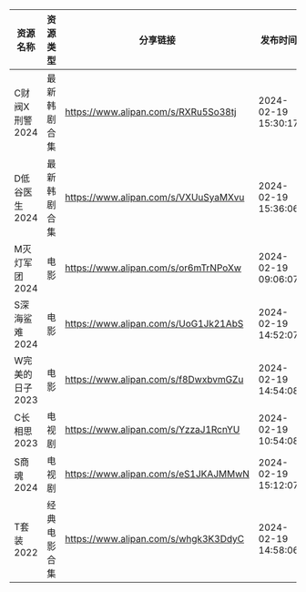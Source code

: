 | 资源名称       | 资源类型   | 分享链接                                 | 发布时间                |
| ---------- | ------ | ------------------------------------ | ------------------- |
| C财阀X刑警2024 | 最新韩剧合集 | https://www.alipan.com/s/RXRu5So38tj | 2024-02-19 15:30:17 |
| D低谷医生2024  | 最新韩剧合集 | https://www.alipan.com/s/VXUuSyaMXvu | 2024-02-19 15:36:06 |
| M灭灯军团2024  | 电影     | https://www.alipan.com/s/or6mTrNPoXw | 2024-02-19 09:06:07 |
| S深海鲨难2024  | 电影     | https://www.alipan.com/s/UoG1Jk21AbS | 2024-02-19 14:52:07 |
| W完美的日子2023 | 电影     | https://www.alipan.com/s/f8DwxbvmGZu | 2024-02-19 14:54:08 |
| C长相思2023   | 电视剧    | https://www.alipan.com/s/YzzaJ1RcnYU | 2024-02-19 10:54:08 |
| S商魂2024    | 电视剧    | https://www.alipan.com/s/eS1JKAJMMwN | 2024-02-19 15:12:07 |
| T套装2022    | 经典电影合集 | https://www.alipan.com/s/whgk3K3DdyC | 2024-02-19 14:58:06 |
